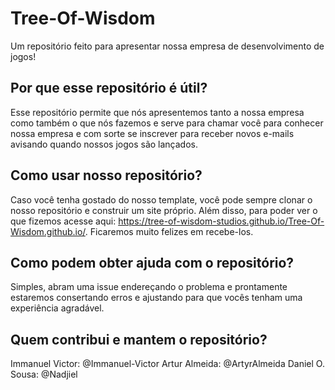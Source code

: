# Tree-Of-Wisdom

Um repositório feito para apresentar nossa empresa de desenvolvimento de jogos!

## Por que esse repositório é útil?

Esse repositório permite que nós apresentemos tanto a nossa empresa como também o que nós fazemos e serve para chamar você para conhecer nossa empresa e com sorte se inscrever para receber novos e-mails avisando quando nossos jogos são lançados.

## Como usar nosso repositório?

Caso você tenha gostado do nosso template, você pode sempre clonar o nosso repositório e construir um site próprio. Além disso, para poder ver o que fizemos acesse aqui: https://tree-of-wisdom-studios.github.io/Tree-Of-Wisdom.github.io/. Ficaremos muito felizes em recebe-los.

## Como podem obter ajuda com o repositório?

Simples, abram uma issue endereçando o problema e prontamente estaremos consertando erros e ajustando para que vocês tenham uma experiência agradável.

## Quem contribui e mantem o repositório?

Immanuel Victor: @Immanuel-Victor
Artur Almeida: @ArtyrAlmeida
Daniel O. Sousa: @Nadjiel

